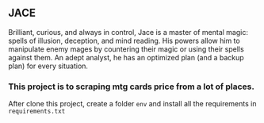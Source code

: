 ## JACE

Brilliant, curious, and always in control, Jace is a master of mental magic: spells of illusion, deception, and mind reading. His powers allow him to manipulate enemy mages by countering their magic or using their spells against them. An adept analyst, he has an optimized plan (and a backup plan) for every situation.

### This project is to scraping mtg cards price from a lot of places.

After clone this project, create a folder `env` and install all the requirements in `requirements.txt`
